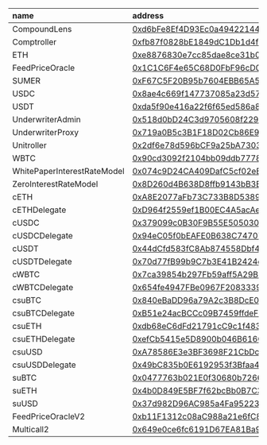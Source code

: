 
| name                        | address                                                                                                                              | metadata                                                             | flatten                                                                      |
| :-------------------------- | :----------------------------------------------------------------------------------------------------------------------------------- | :------------------------------------------------------------------- | :--------------------------------------------------------------------------- |
| CompoundLens                | [0xd6bFe8Ef4D93Ec0a4942214422721b09358078ad](https://scan-warringstakes.meter.io/address/0xd6bFe8Ef4D93Ec0a4942214422721b09358078ad) | [SumerMetadata_1.zip](./SumerMetadata_1.zip)                         | [CompoundLens.sol](./flatten/CompoundLens.sol)                               |
| Comptroller                 | [0xfb87f0828bE1849dC1Db1d4f04308C8718Aa27ba](https://scan-warringstakes.meter.io/address/0xfb87f0828bE1849dC1Db1d4f04308C8718Aa27ba) | [SumerMetadata_2.zip](./SumerMetadata_2.zip)                         | [Comptroller.sol](./flatten/Comptroller.sol)                                 |
| ETH                         | [0xe8876830e7cc85dae8ce31b0802313caf856886f](https://scan-warringstakes.meter.io/address/0xe8876830e7cc85dae8ce31b0802313caf856886f) | [TransparentUpgradeableProxy.zip](./TransparentUpgradeableProxy.zip) | [TransparentUpgradeableProxy.sol](./flatten/TransparentUpgradeableProxy.sol) |
| FeedPriceOracle             | [0x1C1C6F4e65C68D0FbF96cD06Ee93F82B75Ff48d2](https://scan-warringstakes.meter.io/address/0x1C1C6F4e65C68D0FbF96cD06Ee93F82B75Ff48d2) | [SumerMetadata_1.zip](./SumerMetadata_1.zip)                         | [FeedPriceOracle.sol](./flatten/FeedPriceOracle.sol)                         |
| SUMER                       | [0xF67C5F20B95b7604EBB65A53E50ebd38300da8EE](https://scan-warringstakes.meter.io/address/0xF67C5F20B95b7604EBB65A53E50ebd38300da8EE) | [TransparentUpgradeableProxy.zip](./TransparentUpgradeableProxy.zip) | [TransparentUpgradeableProxy.sol](./flatten/TransparentUpgradeableProxy.sol) |
| USDC                        | [0x8ae4c669f147737085a23d578c1da94d3e39879f](https://scan-warringstakes.meter.io/address/0x8ae4c669f147737085a23d578c1da94d3e39879f) | [TransparentUpgradeableProxy.zip](./TransparentUpgradeableProxy.zip) | [TransparentUpgradeableProxy.sol](./flatten/TransparentUpgradeableProxy.sol) |
| USDT                        | [0xda5f90e416a22f6f65ed586a859c8666ce6ce1d1](https://scan-warringstakes.meter.io/address/0xda5f90e416a22f6f65ed586a859c8666ce6ce1d1) | [TransparentUpgradeableProxy.zip](./TransparentUpgradeableProxy.zip) | [TransparentUpgradeableProxy.sol](./flatten/TransparentUpgradeableProxy.sol) |
| UnderwriterAdmin            | [0x518d0bD24C3d9705608f229BbfBAA4519d324628](https://scan-warringstakes.meter.io/address/0x518d0bD24C3d9705608f229BbfBAA4519d324628) | [SumerMetadata_1.zip](./SumerMetadata_1.zip)                         | [UnderwriterAdmin.sol](./flatten/UnderwriterAdmin.sol)                       |
| UnderwriterProxy            | [0x719a0B5c3B1F18D02Cb86E94A69FEf4D6CFc1D1b](https://scan-warringstakes.meter.io/address/0x719a0B5c3B1F18D02Cb86E94A69FEf4D6CFc1D1b) | [SumerMetadata_1.zip](./SumerMetadata_1.zip)                         | [UnderwriterProxy.sol](./flatten/UnderwriterProxy.sol)                       |
| Unitroller                  | [0x2df6e78d596bCF9a25bA730375D0BdE4a29E16a7](https://scan-warringstakes.meter.io/address/0x2df6e78d596bCF9a25bA730375D0BdE4a29E16a7) | [SumerMetadata_2.zip](./SumerMetadata_2.zip)                         | [Unitroller.sol](./flatten/Unitroller.sol)                                   |
| WBTC                        | [0x90cd3092f2104bb09ddb777805a34a3dbd951178](https://scan-warringstakes.meter.io/address/0x90cd3092f2104bb09ddb777805a34a3dbd951178) | [TransparentUpgradeableProxy.zip](./TransparentUpgradeableProxy.zip) | [TransparentUpgradeableProxy.sol](./flatten/TransparentUpgradeableProxy.sol) |
| WhitePaperInterestRateModel | [0x074c9D24CA409DafC5cf02eEf90BE6354d196029](https://scan-warringstakes.meter.io/address/0x074c9D24CA409DafC5cf02eEf90BE6354d196029) | [SumerMetadata_1.zip](./SumerMetadata_1.zip)                         | [WhitePaperInterestRateModel.sol](./flatten/WhitePaperInterestRateModel.sol) |
| ZeroInterestRateModel       | [0x8D260d4B638D8ffb9143bB3B17748Fe8B7a0B371](https://scan-warringstakes.meter.io/address/0x8D260d4B638D8ffb9143bB3B17748Fe8B7a0B371) | [SumerMetadata_1.zip](./SumerMetadata_1.zip)                         | [WhitePaperInterestRateModel.sol](./flatten/WhitePaperInterestRateModel.sol) |
| cETH                        | [0xA8E2077aFb73C733B8D53894A4b4e77b8249F7F6](https://scan-warringstakes.meter.io/address/0xA8E2077aFb73C733B8D53894A4b4e77b8249F7F6) | [SumerMetadata_1.zip](./SumerMetadata_1.zip)                         | [CErc20Delegator.sol](./flatten/CErc20Delegator.sol)                         |
| cETHDelegate                | [0xD964f2559ef1B00EC4A5acAeE36c043e27D86E53](https://scan-warringstakes.meter.io/address/0xD964f2559ef1B00EC4A5acAeE36c043e27D86E53) | [SumerMetadata_1.zip](./SumerMetadata_1.zip)                         | [CErc20Delegate.sol](./flatten/CErc20Delegate.sol)                           |
| cUSDC                       | [0x379099c0B30F9B55E505030eaef51Dd2760cF311](https://scan-warringstakes.meter.io/address/0x379099c0B30F9B55E505030eaef51Dd2760cF311) | [SumerMetadata_1.zip](./SumerMetadata_1.zip)                         | [CErc20Delegator.sol](./flatten/CErc20Delegator.sol)                         |
| cUSDCDelegate               | [0x94eC05f0bEAFE0B638C7470728E5f162D7f4615a](https://scan-warringstakes.meter.io/address/0x94eC05f0bEAFE0B638C7470728E5f162D7f4615a) | [SumerMetadata_1.zip](./SumerMetadata_1.zip)                         | [CErc20Delegate.sol](./flatten/CErc20Delegate.sol)                           |
| cUSDT                       | [0x44dCfd583fC8Ab874558Dbf4D552326836D655c0](https://scan-warringstakes.meter.io/address/0x44dCfd583fC8Ab874558Dbf4D552326836D655c0) | [SumerMetadata_1.zip](./SumerMetadata_1.zip)                         | [CErc20Delegator.sol](./flatten/CErc20Delegator.sol)                         |
| cUSDTDelegate               | [0x70d77fB99b9C7b3E41B2424e9Dcc898d49edbb4c](https://scan-warringstakes.meter.io/address/0x70d77fB99b9C7b3E41B2424e9Dcc898d49edbb4c) | [SumerMetadata_1.zip](./SumerMetadata_1.zip)                         | [CErc20Delegate.sol](./flatten/CErc20Delegate.sol)                           |
| cWBTC                       | [0x7ca39854b297Fb59aff5A29B6BfeffEe6bE66074](https://scan-warringstakes.meter.io/address/0x7ca39854b297Fb59aff5A29B6BfeffEe6bE66074) | [SumerMetadata_1.zip](./SumerMetadata_1.zip)                         | [CErc20Delegator.sol](./flatten/CErc20Delegator.sol)                         |
| cWBTCDelegate               | [0x654fe4947FBe0967F20833395D5Ee672970A6348](https://scan-warringstakes.meter.io/address/0x654fe4947FBe0967F20833395D5Ee672970A6348) | [SumerMetadata_1.zip](./SumerMetadata_1.zip)                         | [CErc20Delegate.sol](./flatten/CErc20Delegate.sol)                           |
| csuBTC                      | [0x840eBaDD96a79A2c3B8DcE097e75825E4a54cF1C](https://scan-warringstakes.meter.io/address/0x840eBaDD96a79A2c3B8DcE097e75825E4a54cF1C) | [SumerMetadata_1.zip](./SumerMetadata_1.zip)                         | [suErc20Delegator.sol](./flatten/suErc20Delegator.sol)                       |
| csuBTCDelegate              | [0xB51e24acBCCc09B7459ffdeFF2ccaE2b614bFDA7](https://scan-warringstakes.meter.io/address/0xB51e24acBCCc09B7459ffdeFF2ccaE2b614bFDA7) | [SumerMetadata_1.zip](./SumerMetadata_1.zip)                         | [suErc20Delegate.sol](./flatten/suErc20Delegate.sol)                         |
| csuETH                      | [0xdb68eC6dFd21791cC9c1f4836b6499e2325461A7](https://scan-warringstakes.meter.io/address/0xdb68eC6dFd21791cC9c1f4836b6499e2325461A7) | [SumerMetadata_1.zip](./SumerMetadata_1.zip)                         | [suErc20Delegator.sol](./flatten/suErc20Delegator.sol)                       |
| csuETHDelegate              | [0xefCb5415e5D8900b046B616C800d2517854Dc73d](https://scan-warringstakes.meter.io/address/0xefCb5415e5D8900b046B616C800d2517854Dc73d) | [SumerMetadata_1.zip](./SumerMetadata_1.zip)                         | [suErc20Delegate.sol](./flatten/suErc20Delegate.sol)                         |
| csuUSD                      | [0xA78586E3e3BF3698F21CbDc724A600cbA905b122](https://scan-warringstakes.meter.io/address/0xA78586E3e3BF3698F21CbDc724A600cbA905b122) | [SumerMetadata_1.zip](./SumerMetadata_1.zip)                         | [suErc20Delegator.sol](./flatten/suErc20Delegator.sol)                       |
| csuUSDDelegate              | [0x49bC835b0E6192953f3Bfaa42eaF02d1e0b370F6](https://scan-warringstakes.meter.io/address/0x49bC835b0E6192953f3Bfaa42eaF02d1e0b370F6) | [SumerMetadata_1.zip](./SumerMetadata_1.zip)                         | [suErc20Delegate.sol](./flatten/suErc20Delegate.sol)                         |
| suBTC                       | [0x0477763b021E0f30680b7266a264d1044FE77A4d](https://scan-warringstakes.meter.io/address/0x0477763b021E0f30680b7266a264d1044FE77A4d) | [TransparentUpgradeableProxy.zip](./TransparentUpgradeableProxy.zip) | [TransparentUpgradeableProxy.sol](./flatten/TransparentUpgradeableProxy.sol) |
| suETH                       | [0x4b0D849E5BF7f62bcBb0B7C364DDDA552c2c3a8a](https://scan-warringstakes.meter.io/address/0x4b0D849E5BF7f62bcBb0B7C364DDDA552c2c3a8a) | [TransparentUpgradeableProxy.zip](./TransparentUpgradeableProxy.zip) | [TransparentUpgradeableProxy.sol](./flatten/TransparentUpgradeableProxy.sol) |
| suUSD                       | [0x37d982D96AC985a4Fa9522383De5010109F0627C](https://scan-warringstakes.meter.io/address/0x37d982D96AC985a4Fa9522383De5010109F0627C) | [TransparentUpgradeableProxy.zip](./TransparentUpgradeableProxy.zip) | [TransparentUpgradeableProxy.sol](./flatten/TransparentUpgradeableProxy.sol) |
| FeedPriceOracleV2           | [0xb11F1312c08aC988a21e6fC89Fe14F3676e1c4e6](https://scan-warringstakes.meter.io/address/0xb11F1312c08aC988a21e6fC89Fe14F3676e1c4e6) | [FeedPriceOracleV2.zip](./FeedPriceOracleV2.zip)                     | [FeedPriceOracleV2.sol](./flatten/FeedPriceOracleV2.sol)                     |
| Multicall2                  | [0x649e0ce6fc6191D67EA81Ba94b105E28D1815d95](https://scan-warringstakes.meter.io/address/0x649e0ce6fc6191D67EA81Ba94b105E28D1815d95) | [Multicall2.zip](./Multicall2.zip)                                   | [Multicall2.sol](./flatten/Multicall2.sol)                                   |